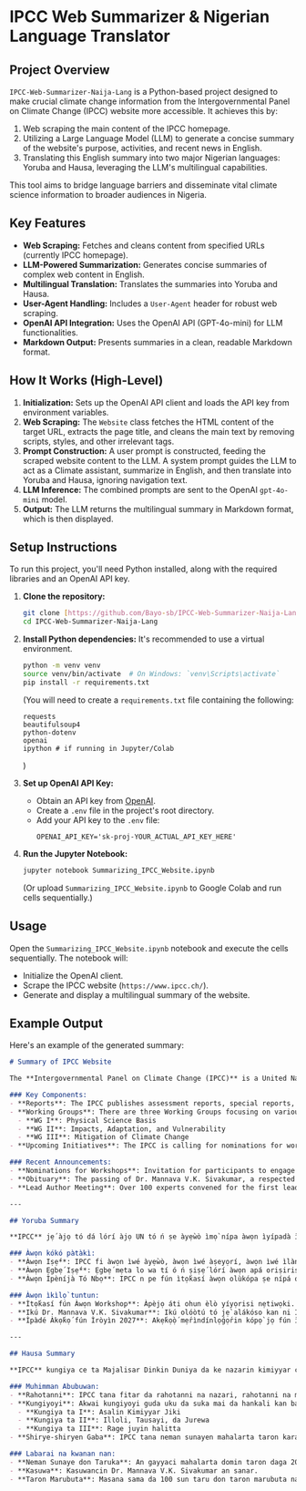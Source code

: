 # IPCC Web Summarizer & Nigerian Language Translator

## Project Overview

`IPCC-Web-Summarizer-Naija-Lang` is a Python-based project designed to make crucial climate change information from the Intergovernmental Panel on Climate Change (IPCC) website more accessible. It achieves this by:

1.  Web scraping the main content of the IPCC homepage.
2.  Utilizing a Large Language Model (LLM) to generate a concise summary of the website's purpose, activities, and recent news in English.
3.  Translating this English summary into two major Nigerian languages: Yoruba and Hausa, leveraging the LLM's multilingual capabilities.

This tool aims to bridge language barriers and disseminate vital climate science information to broader audiences in Nigeria.

## Key Features

* **Web Scraping:** Fetches and cleans content from specified URLs (currently IPCC homepage).
* **LLM-Powered Summarization:** Generates concise summaries of complex web content in English.
* **Multilingual Translation:** Translates the summaries into Yoruba and Hausa.
* **User-Agent Handling:** Includes a `User-Agent` header for robust web scraping.
* **OpenAI API Integration:** Uses the OpenAI API (GPT-4o-mini) for LLM functionalities.
* **Markdown Output:** Presents summaries in a clean, readable Markdown format.

## How It Works (High-Level)

1.  **Initialization:** Sets up the OpenAI API client and loads the API key from environment variables.
2.  **Web Scraping:** The `Website` class fetches the HTML content of the target URL, extracts the page title, and cleans the main text by removing scripts, styles, and other irrelevant tags.
3.  **Prompt Construction:** A user prompt is constructed, feeding the scraped website content to the LLM. A system prompt guides the LLM to act as a Climate assistant, summarize in English, and then translate into Yoruba and Hausa, ignoring navigation text.
4.  **LLM Inference:** The combined prompts are sent to the OpenAI `gpt-4o-mini` model.
5.  **Output:** The LLM returns the multilingual summary in Markdown format, which is then displayed.

## Setup Instructions

To run this project, you'll need Python installed, along with the required libraries and an OpenAI API key.

1.  **Clone the repository:**
    ```bash
    git clone [https://github.com/Bayo-sb/IPCC-Web-Summarizer-Naija-Lang.git](https://github.com/Bayo-sb/IPCC-Web-Summarizer-Naija-Lang.git)
    cd IPCC-Web-Summarizer-Naija-Lang
    ```
2.  **Install Python dependencies:**
    It's recommended to use a virtual environment.
    ```bash
    python -m venv venv
    source venv/bin/activate  # On Windows: `venv\Scripts\activate`
    pip install -r requirements.txt
    ```
    (You will need to create a `requirements.txt` file containing the following:
    ```
    requests
    beautifulsoup4
    python-dotenv
    openai
    ipython # if running in Jupyter/Colab
    ```
    )

3.  **Set up OpenAI API Key:**
    * Obtain an API key from [OpenAI](https://platform.openai.com/account/api-keys).
    * Create a `.env` file in the project's root directory.
    * Add your API key to the `.env` file:
        ```
        OPENAI_API_KEY='sk-proj-YOUR_ACTUAL_API_KEY_HERE'
        ```

4.  **Run the Jupyter Notebook:**
    ```bash
    jupyter notebook Summarizing_IPCC_Website.ipynb
    ```
    (Or upload `Summarizing_IPCC_Website.ipynb` to Google Colab and run cells sequentially.)

## Usage

Open the `Summarizing_IPCC_Website.ipynb` notebook and execute the cells sequentially. The notebook will:

* Initialize the OpenAI client.
* Scrape the IPCC website (`https://www.ipcc.ch/`).
* Generate and display a multilingual summary of the website.

## Example Output

Here's an example of the generated summary:

```markdown
# Summary of IPCC Website

The **Intergovernmental Panel on Climate Change (IPCC)** is a United Nations body responsible for assessing the science related to climate change. It provides policymakers with scientific assessments on climate change implications and potential future risks, as well as strategies for adaptation and mitigation. It prepares comprehensive reports that include the latest scientific findings, impacts, and mitigation strategies related to climate change.

### Key Components:
- **Reports**: The IPCC publishes assessment reports, special reports, and methodology reports.
- **Working Groups**: There are three Working Groups focusing on various aspects of climate change:
  - **WG I**: Physical Science Basis
  - **WG II**: Impacts, Adaptation, and Vulnerability
  - **WG III**: Mitigation of Climate Change
- **Upcoming Initiatives**: The IPCC is calling for nominations for workshops on engaging diverse knowledge systems and methods of assessment. Additionally, it is looking for authors for the Seventh Assessment Report.

### Recent Announcements:
- **Nominations for Workshops**: Invitation for participants to engage in workshops scheduled for 2026.
- **Obituary**: The passing of Dr. Mannava V.K. Sivakumar, a respected member of the IPCC, was announced.
- **Lead Author Meeting**: Over 100 experts convened for the first lead author meeting related to the 2027 methodology report.

---

## Yoruba Summary

**IPCC** jẹ́ àjọ tó dá lórí àjọ UN tó ń ṣe àyẹ̀wò ìmọ̀ nípa àwọn ìyípadà ìjìnlẹ̀ ayé, àwọn ìpamọ́ rẹ̀, àti ewu to lè jẹ́. Àjọ náà fi àwọn ìwádìí wọn ṣe àfihàn, ṣùgbọ́n kì í ṣe àmúyẹ́ ìwádìí tirẹ̀. IPCC ń kọ́ àwọn iṣẹ́ àṣeyọrí, àwọn ìpèníjà, àti awọn ìwé ìlànà fún imulẹ̀ àwọn gàsì ti ilẹ̀.

### Àwọn kókó pàtàkì:
- **Àwọn Iṣẹ́**: IPCC fi àwọn ìwé àyẹ̀wò, àwọn ìwé àṣeyọrí, àwọn ìwé ìlànà tọ́ka sí.
- **Àwọn Ẹgbẹ́ Iṣẹ́**: Ẹgbẹ́ mẹta lo wa tí ó ń ṣiṣẹ́ lórí àwọn apá oriṣiriṣi ti ìyípadà ayé.
- **Àwọn Ìpèníjà Tó Nbọ**: IPCC n pe fún ìtọ́kasí àwọn olùkópa ṣe nípá ọkọ ayẹwoàpè ní 2026.

### Àwọn ìkìlọ̀ tuntun:
- **Ìtọ́kasí fún Àwọn Workshop**: Àpèjọ áti ohun èlò yíyọrisi nẹtiwọki.
- **Ikú Dr. Mannava V.K. Sivakumar**: Ikú olóòtú tó jẹ̀ alákóso kan ni IPCC.
- **Ìpàdé Àkọ́kọ́ fún Ìròyìn 2027**: Akẹ́kọ̀ọ́ mẹ́rìndínlọ́gọ́rin kópọ̀ jọ fún ìpàdé ikọ̀ ìkọ̀ wíwà.

---

## Hausa Summary

**IPCC** kungiya ce ta Majalisar Dinkin Duniya da ke nazarin kimiyyar canjin yanayi, illolinsa, da hargitsi da zai iya bayyana. IPCC tana bayar da rahotanni masu ma'ana ga masu yanke hukunci amma ba ta gudanar da bincike na kanta ba. Hakanan tana shirya rahotanni masu zurfi akan canjin yanayi.

### Muhimman Abubuwan:
- **Rahotanni**: IPCC tana fitar da rahotanni na nazari, rahotanni na musamman da rahotanni na hanyoyi gami da sabunta bayanai.
- **Kungiyoyi**: Akwai kungiyoyi guda uku da suka mai da hankali kan bangarori masu zaman kansu na canjin yanayi:
  - **Kungiya ta I**: Asalin Kimiyyar Jiki
  - **Kungiya ta II**: Illoli, Tausayi, da Jurewa
  - **Kungiya ta III**: Rage juyin halitta
- **Shirye-shiryen Gaba**: IPCC tana neman sunayen mahalarta taron karatu da kuma marubuta don rahoton kimiyyar nazari na bakwai.

### Labarai na kwanan nan:
- **Neman Sunaye don Taruka**: An gayyaci mahalarta domin taron daga 2026.
- **Kasuwa**: Kasuwancin Dr. Mannava V.K. Sivakumar an sanar.
- **Taron Marubuta**: Masana sama da 100 sun taru don taron marubuta na rahoton 2027.
